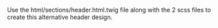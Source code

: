 
Use the html/sections/header.html.twig file along with the 2 scss files to create this alternative header design. 
